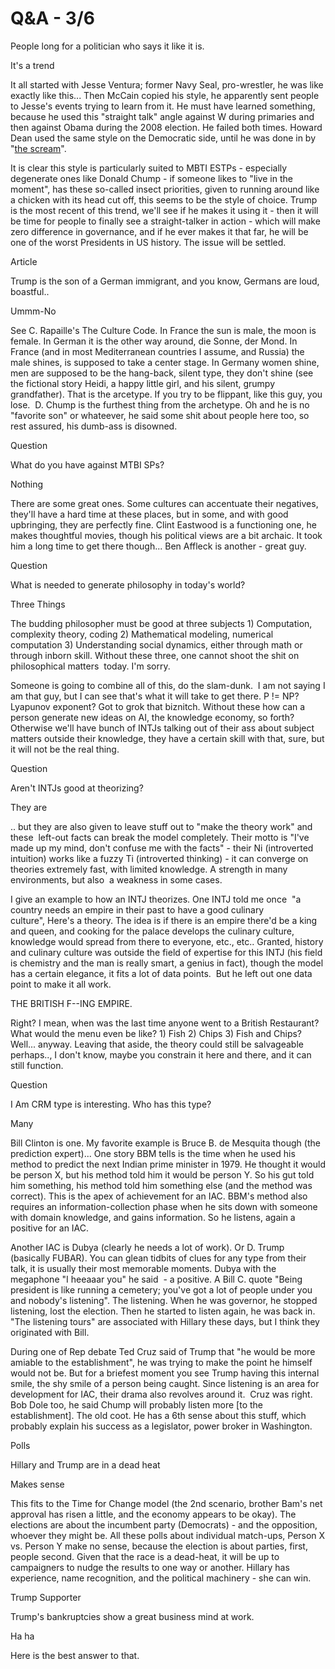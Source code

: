 # Q&A - 3/6

People long for a politician who says it like it is.

<a name="howitis"/>

It's a trend

It all started with Jesse Ventura; former Navy Seal, pro-wrestler, he
was like exactly like this... Then McCain copied his style, he
apparently sent people to Jesse's events trying to learn from it. He
must have learned something, because he used this "straight talk"
angle against W during primaries and then against Obama during the
2008 election. He failed both times. Howard Dean used the same style
on the Democratic side, until he was done in by "[the scream](https://youtu.be/RwkNnMrsx7Q?t=46)". 

It is clear this style is particularly suited to MBTI ESTPs - especially degenerate ones like Donald Chump - if someone likes to "live in the moment", has these so-called insect priorities, given to running around like a chicken with its head cut off, this seems to be the style of choice. Trump is the most recent of this trend, we'll see if he makes it using it - then it will be time for people to finally see a straight-talker in action - which will make zero difference in governance, and if he ever makes it that far, he will be one of the worst Presidents in US history. The issue will be settled. 

Article 

Trump is the son of a German immigrant, and you know, Germans are loud, boastful..

Ummm-No

See C. Rapaille's The Culture Code. In France the sun is male, the moon is female. In German it is the other way around, die Sonne, der Mond. In France (and in most Mediterranean countries I assume, and Russia) the male shines, is supposed to take a center stage. In Germany women shine, men are supposed to be the hang-back, silent type, they don't shine (see the fictional story Heidi, a happy little girl, and his silent, grumpy grandfather). That is the arcetype. If you try to be flippant, like this guy, you lose.  D. Chump is the furthest thing from the archetype. Oh and he is no "favorite son" or whateever, he said some shit about people here too, so rest assured, his dumb-ass is disowned. 

Question

What do you have against MTBI SPs? 

Nothing

There are some great ones. Some cultures can accentuate their negatives, they'll have a hard time at these places, but in some, and with good upbringing, they are perfectly fine. Clint Eastwood is a functioning one, he makes thoughtful movies, though his political views are a bit archaic. It took him a long time to get there though... Ben Affleck is another - great guy.

Question

What is needed to generate philosophy in today's world? 

Three Things

The budding philosopher must be good at three subjects 1) Computation, complexity theory, coding 2) Mathematical modeling, numerical computation 3) Understanding social dynamics, either through math or through inborn skill. Without these three, one cannot shoot the shit on philosophical matters  today. I'm sorry. 

Someone is going to combine all of this, do the slam-dunk.  I am not saying I am that guy, but I can see that's what it will take to get there. P != NP? Lyapunov exponent? Got to grok that biznitch. Without these how can a person generate new ideas on AI, the knowledge economy, so forth? Otherwise we'll have bunch of INTJs talking out of their ass about subject matters outside their knowledge, they have a certain skill with that, sure, but it will not be the real thing.

Question

Aren't INTJs good at theorizing?

They are

.. but they are also given to leave stuff out to "make the theory work" and these  left-out facts can break the model completely. Their motto is "I've made up my mind, don't confuse me with the facts" - their Ni (introverted intuition) works like a fuzzy Ti (introverted thinking) - it can converge on theories extremely fast, with limited knowledge. A strength in many environments, but also  a weakness in some cases.

I give an example to how an INTJ theorizes. One INTJ told me once  "a country needs an empire in their past to have a good culinary culture", Here's a theory. The idea is if there is an empire there'd be a king and queen, and cooking for the palace develops the culinary culture, knowledge would spread from there to everyone, etc., etc.. Granted, history and culinary culture was outside the field of expertise for this INTJ (his field is chemistry and the man is really smart, a genius in fact), though the model has a certain elegance, it fits a lot of data points.  But he left out one data point to make it all work.

THE BRITISH F--ING EMPIRE.

Right? I mean, when was the last time anyone went to a British Restaurant? What would the menu even be like? 1) Fish 2) Chips 3) Fish and Chips? Well... anyway. Leaving that aside, the theory could still be salvageable perhaps.., I don't know, maybe you constrain it here and there, and it can still function. 

Question 

I Am CRM type is interesting. Who has this type? 

Many

Bill Clinton is one. My favorite example is Bruce B. de Mesquita though (the prediction expert)... One story BBM tells is the time when he used his method to predict the next Indian prime minister in 1979. He thought it would be person X, but his method told him it would be person Y. So his gut told him something, his method told him something else (and the method was correct). This is the apex of achievement for an IAC. BBM's method also requires an information-collection phase when he sits down with someone with domain knowledge, and gains information. So he listens, again a positive for an IAC. 

Another IAC is Dubya (clearly he needs a lot of work). Or D. Trump (basically FUBAR). You can glean tidbits of clues for any type from their talk, it is usually their most memorable moments. Dubya with the megaphone "I heeaaar you" he said  - a positive. A Bill C. quote "Being president is like running a cemetery; you've got a lot of people under you and nobody's listening". The listening. When he was governor, he stopped listening, lost the election. Then he started to listen again, he was back in. "The listening tours" are associated with Hillary these days, but I think they originated with Bill.

During one of Rep debate Ted Cruz said of Trump that "he would be more amiable to the establishment", he was trying to make the point he himself would not be. But for a briefest moment you see Trump having this internal smile, the shy smile of a person being caught. Since listening is an area for development for IAC, their drama also revolves around it.  Cruz was right. Bob Dole too, he said Chump will probably listen more [to the establishment]. The old coot. He has a 6th sense about this stuff, which probably explain his success as a legislator, power broker in Washington.

Polls

Hillary and Trump are in a dead heat

Makes sense

This fits to the Time for Change model (the 2nd scenario, brother Bam's net approval has risen a little, and the economy appears to be okay). The elections are about the incumbent party (Democrats) - and the opposition, whoever they might be. All these polls about individual match-ups, Person X vs. Person Y make no sense, because the election is about parties, first, people second. Given that the race is a dead-heat, it will be up to campaigners to nudge the results to one way or another. Hillary has experience, name recognition, and the political machinery - she can win.  

Trump Supporter

Trump's bankruptcies show a great business mind at work. 

Ha ha

Here is the best answer to that.













